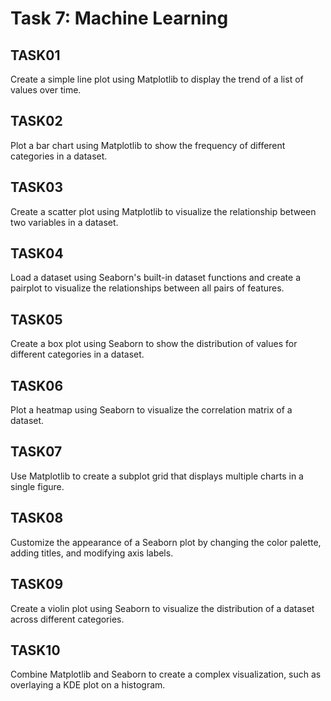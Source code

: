 # Task 7: Machine Learning
## TASK01
Create a simple line plot using Matplotlib to display the trend of a list of values over time.
## TASK02
Plot a bar chart using Matplotlib to show the frequency of different categories in a dataset.
## TASK03
Create a scatter plot using Matplotlib to visualize the relationship between two variables in a dataset.
## TASK04
Load a dataset using Seaborn's built-in dataset functions and create a pairplot to visualize the relationships between all pairs of features.
## TASK05
Create a box plot using Seaborn to show the distribution of values for different categories in a dataset.
## TASK06
Plot a heatmap using Seaborn to visualize the correlation matrix of a dataset.
## TASK07
Use Matplotlib to create a subplot grid that displays multiple charts in a single figure.
## TASK08
Customize the appearance of a Seaborn plot by changing the color palette, adding titles, and modifying axis labels.
## TASK09
Create a violin plot using Seaborn to visualize the distribution of a dataset across different categories.
## TASK10
Combine Matplotlib and Seaborn to create a complex visualization, such as overlaying a KDE plot on a histogram.

